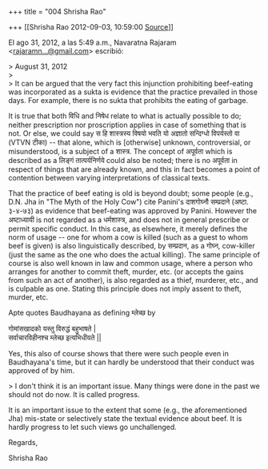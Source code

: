 +++
title = "004 Shrisha Rao"

+++
[[Shrisha Rao	2012-09-03, 10:59:00 [Source](https://groups.google.com/g/bvparishat/c/zpA5OW0nAfU)]]



El ago 31, 2012, a las 5:49 a.m., Navaratna Rajaram \<[rajaramn...@gmail.com]()\> escribió:  
  
\> August 31, 2012  
\>  
\> It can be argued that the very fact this injunction prohibiting beef-eating was incorporated as a sukta is evidence that the practice prevailed in those days. For example, there is no sukta that prohibits the eating of garbage.  
  

It is true that both विधि and निषेध relate to what is actually possible to do; neither prescription nor proscription applies in case of something that is not. Or else, we could say स हि शास्त्रस्य विषयो भवति यो अज्ञातो सन्दिग्धो विपर्यस्तो वा (VTVN टीका) -- that alone, which is \[otherwise\] unknown, controversial, or misunderstood, is a subject of a शास्त्र. The concept of अपूर्वता which is described as a लिङ्गं तात्पर्यनिर्णये could also be noted; there is no अपूर्वता in respect of things that are already known, and this in fact becomes a point of contention between varying interpretations of classical texts.  
  
That the practice of beef eating is old is beyond doubt; some people (e.g., D.N. Jha in "The Myth of the Holy Cow") cite Panini's दाशगोघ्नौ सम्प्रदाने (अष्टा. ३-४-७३) as evidence that beef-eating was approved by Panini. However the अष्टाध्यायी is not regarded as a धर्मशास्त्र, and does not in general prescribe or permit specific conduct. In this case, as elsewhere, it merely defines the norm of usage -- one for whom a cow is killed (such as a guest to whom beef is given) is also linguistically described, by सम्प्रदान, as a गोघ्न, cow-killer (just the same as the one who does the actual killing). The same principle of course is also well known in law and common usage, where a person who arranges for another to commit theft, murder, etc. (or accepts the gains from such an act of another), is also regarded as a thief, murderer, etc., and is culpable as one. Stating this principle does not imply assent to theft, murder, etc.  
  
Apte quotes Baudhayana as defining म्लेच्छ by  
  
गोमांसखादको यस्तु विरुद्धं बहुभाषते \|  
सर्वाचारविहीनश्च म्लेच्छ इत्यभिधीयते \|\|  
  
Yes, this also of course shows that there were such people even in Baudhayana's time, but it can hardly be understood that their conduct was approved of by him.  

  
\> I don't think it is an important issue. Many things were done in the past we should not do now. It is called progress.  
  
  

It is an important issue to the extent that some (e.g., the aforementioned Jha) mis-state or selectively state the textual evidence about beef. It is hardly progress to let such views go unchallenged.  
  
Regards,  
  
Shrisha Rao  
  

